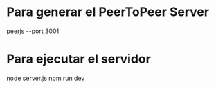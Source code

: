 # Para generar el PeerToPeer Server
peerjs --port 3001

# Para ejecutar el servidor
node server.js
npm run dev

